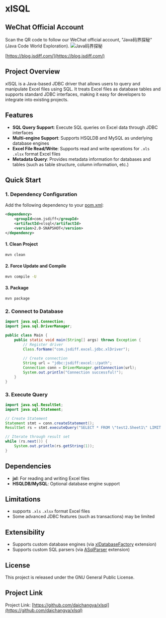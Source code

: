 # xlSQL

## WeChat Official Account

Scan the QR code to follow our WeChat official account, "Java码界探秘" (Java Code World Exploration).
![Java码界探秘](http://images.jsdiff.com/qrcode_for_gh_1e2587cc42b1_258_1587996055777.jpg)

[https://blog.jsdiff.com/](https://blog.jsdiff.com/)

## Project Overview

xlSQL is a Java-based JDBC driver that allows users to query and manipulate Excel files using SQL. It treats Excel files as database tables and supports standard JDBC interfaces, making it easy for developers to integrate into existing projects.

## Features

- **SQL Query Support**: Execute SQL queries on Excel data through JDBC interfaces
- **Multi-engine Support**: Supports HSQLDB and MySQL as underlying database engines
- **Excel File Read/Write**: Supports read and write operations for `.xls` `.xlsx`  format Excel files
- **Metadata Query**: Provides metadata information for databases and tables (such as table structure, column information, etc.)

## Quick Start

### 1. Dependency Configuration

Add the following dependency to your [pom.xml](https://github.com/daichangya/xlsql/blob/main/pom.xml):

```xml
<dependency>
    <groupId>com.jsdiff</groupId>
    <artifactId>xlsql</artifactId>
    <version>2.0-SNAPSHOT</version>
</dependency>
```


#### 1. Clean Project
```bash
mvn clean
```


#### 2. Force Update and Compile
```bash
mvn compile -U
```


#### 3. Package
```bash
mvn package
```


### 2. Connect to Database

```java
import java.sql.Connection;
import java.sql.DriverManager;

public class Main {
    public static void main(String[] args) throws Exception {
        // Register driver
        Class.forName("com.jsdiff.excel.jdbc.xlDriver");
        
        // Create connection
        String url = "jdbc:jsdiff:excel::/path";
        Connection conn = DriverManager.getConnection(url);
        System.out.println("Connection successful!");
    }
}
```


### 3. Execute Query

```java
import java.sql.ResultSet;
import java.sql.Statement;

// Create Statement
Statement stmt = conn.createStatement();
ResultSet rs = stmt.executeQuery("SELECT * FROM \"test2.Sheet1\" LIMIT 10");

// Iterate through result set
while (rs.next()) {
    System.out.println(rs.getString(1));
}
```


## Dependencies

- **jxl**: For reading and writing Excel files
- **HSQLDB/MySQL**: Optional database engine support

## Limitations

- supports `.xls`  `.xlsx` format Excel files
- Some advanced JDBC features (such as transactions) may be limited

## Extensibility

- Supports custom database engines (via [xlDatabaseFactory](https://github.com/daichangya/xlsql/blob/main/src/main/java/com/jsdiff/excel/database/xlDatabaseFactory.java#L36-L58) extension)
- Supports custom SQL parsers (via [ASqlParser](https://github.com/daichangya/xlsql/blob/main/src/main/java/com/jsdiff/excel/database/sql/ASqlParser.java#L20-L115) extension)

## License

This project is released under the GNU General Public License.

## Project Link

Project Link: [https://github.com/daichangya/xlsql](https://github.com/daichangya/xlsql)
